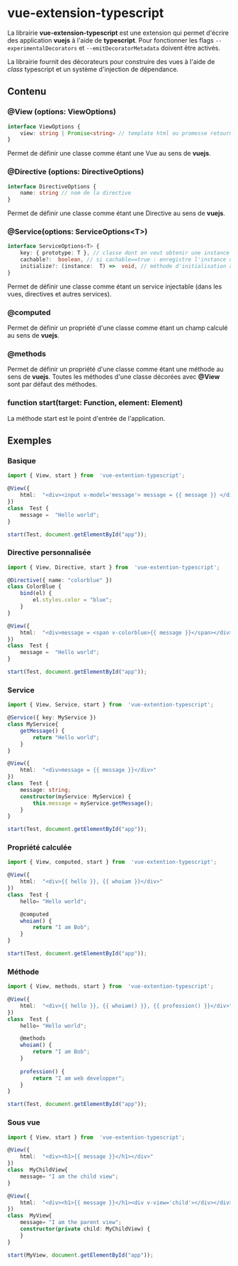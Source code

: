 # vue-extension-typescript

La librairie **vue-extension-typescript** est une extension qui permet d'écrire des application **vuejs** à l'aide de **typescript**.  Pour fonctionner les flags `--experimentalDecorators` et `--emitDecoratorMetadata` doivent être activés.

La librairie fournit des décorateurs pour construire des vues à l'aide de *class* typescript et un système d'injection de dépendance.

## Contenu

### @View (options: ViewOptions)
```typescript
interface ViewOptions {
	view: string | Promise<string> // template html ou promesse retournant le template html
}
```
Permet de définir une classe comme étant une Vue au sens de **vuejs**.
### @Directive (options: DirectiveOptions)
```typescript
interface DirectiveOptions {
	name: string // nom de la directive
}
```
Permet de définir une classe comme étant une Directive au sens de **vuejs**.
### @Service(options: ServiceOptions\<T\>)
```typescript
interface ServiceOptions<T> {
	key: { prototype: T }, // classe dont on veut obtenir une instance
	cachable?:  boolean, // si cachable==true : enregistre l'instance de la classe et renvoie toujours la même, sinon crée toujours une nouvelle instance
	initialize?: (instance:  T) =>  void, // méthode d'initialisation appelée à chaque fois qu'une instance est construite 
}
```
Permet de définir une classe comme étant un service injectable (dans les vues, directives et autres services).

### @computed
Permet de définir un propriété d'une classe comme étant un champ calculé au sens de **vuejs**.

### @methods
Permet de définir un propriété d'une classe comme étant une méthode au sens de **vuejs**. Toutes les méthodes d'une classe décorées avec **@View** sont par défaut des méthodes.

### function  start(target: Function, element: Element)
La méthode start est le point d'entrée de l'application.

## Exemples
### Basique
```typescript
import { View, start } from  'vue-extention-typescript';

@View({
	html:  "<div><input v-model='message'> message = {{ message }} </div>"
})
class  Test {
	message =  "Hello world";
}

start(Test, document.getElementById("app"));
```

### Directive personnalisée
```typescript
import { View, Directive, start } from  'vue-extention-typescript';

@Directive({ name: "colorblue" })
class ColorBlue {
	bind(el) {
		el.styles.color = "blue";
	}
}

@View({
	html:  "<div>message = <span v-colorblue>{{ message }}</span></div>"
})
class  Test {
	message =  "Hello world";
}

start(Test, document.getElementById("app"));
```
### Service
```typescript
import { View, Service, start } from  'vue-extention-typescript';

@Service({ key: MyService })
class MyService{
	getMessage() {
		return "Hello world";
	}
}

@View({
	html:  "<div>message = {{ message }}</div>"
})
class  Test {
	message: string;
	constructor(myService: MyService) {
		this.message = myService.getMessage();
	}
}

start(Test, document.getElementById("app"));
```

### Propriété calculée
```typescript
import { View, computed, start } from  'vue-extention-typescript';

@View({
	html:  "<div>{{ hello }}, {{ whoiam }}</div>"
})
class  Test {
	hello= "Hello world";

	@computed
	whoiam() {
		return "I am Bob";
	}
}

start(Test, document.getElementById("app"));
```
### Méthode
```typescript
import { View, methods, start } from  'vue-extention-typescript';

@View({
	html:  "<div>{{ hello }}, {{ whoiam() }}, {{ profession() }}</div>"
})
class  Test {
	hello= "Hello world";

	@methods
	whoiam() {
		return "I am Bob";
	}
	
	profession() {
		return "I am web developper";
	}
}

start(Test, document.getElementById("app"));
```

### Sous vue
```typescript
import { View, start } from  'vue-extention-typescript';

@View({
	html:  "<div><h1>{{ message }}</h1></div>"
})
class  MyChildView{
	message= "I am the child view";
}

@View({
	html:  "<div><h1>{{ message }}</h1><div v-view='child'></div></div>"
})
class  MyView{
	message= "I am the parent view";
	constructor(private child: MyChildView) {
	}
}

start(MyView, document.getElementById("app"));
```
